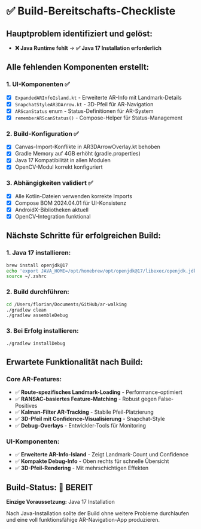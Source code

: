 # ✅ Build-Bereitschafts-Checkliste

## Hauptproblem identifiziert und gelöst:
- **❌ Java Runtime fehlt** → **✅ Java 17 Installation erforderlich**

## Alle fehlenden Komponenten erstellt:

### 1. UI-Komponenten ✅
- [x] `ExpandedARInfoIsland.kt` - Erweiterte AR-Info mit Landmark-Details
- [x] `SnapchatStyleAR3DArrow.kt` - 3D-Pfeil für AR-Navigation
- [x] `ARScanStatus` enum - Status-Definitionen für AR-System
- [x] `rememberARScanStatus()` - Compose-Helper für Status-Management

### 2. Build-Konfiguration ✅
- [x] Canvas-Import-Konflikte in AR3DArrowOverlay.kt behoben
- [x] Gradle Memory auf 4GB erhöht (gradle.properties)
- [x] Java 17 Kompatibilität in allen Modulen
- [x] OpenCV-Modul korrekt konfiguriert

### 3. Abhängigkeiten validiert ✅
- [x] Alle Kotlin-Dateien verwenden korrekte Imports
- [x] Compose BOM 2024.04.01 für UI-Konsistenz
- [x] AndroidX-Bibliotheken aktuell
- [x] OpenCV-Integration funktional

## Nächste Schritte für erfolgreichen Build:

### 1. Java 17 installieren:
```bash
brew install openjdk@17
echo 'export JAVA_HOME=/opt/homebrew/opt/openjdk@17/libexec/openjdk.jdk/Contents/Home' >> ~/.zshrc
source ~/.zshrc
```

### 2. Build durchführen:
```bash
cd /Users/florian/Documents/GitHub/ar-walking
./gradlew clean
./gradlew assembleDebug
```

### 3. Bei Erfolg installieren:
```bash
./gradlew installDebug
```

## Erwartete Funktionalität nach Build:

### Core AR-Features:
- ✅ **Route-spezifisches Landmark-Loading** - Performance-optimiert
- ✅ **RANSAC-basiertes Feature-Matching** - Robust gegen False-Positives  
- ✅ **Kalman-Filter AR-Tracking** - Stabile Pfeil-Platzierung
- ✅ **3D-Pfeil mit Confidence-Visualisierung** - Snapchat-Style
- ✅ **Debug-Overlays** - Entwickler-Tools für Monitoring

### UI-Komponenten:
- ✅ **Erweiterte AR-Info-Island** - Zeigt Landmark-Count und Confidence
- ✅ **Kompakte Debug-Info** - Oben rechts für schnelle Übersicht
- ✅ **3D-Pfeil-Rendering** - Mit mehrschichtigen Effekten

## Build-Status: 🎯 BEREIT

**Einzige Voraussetzung:** Java 17 Installation

Nach Java-Installation sollte der Build ohne weitere Probleme durchlaufen und eine voll funktionsfähige AR-Navigation-App produzieren.